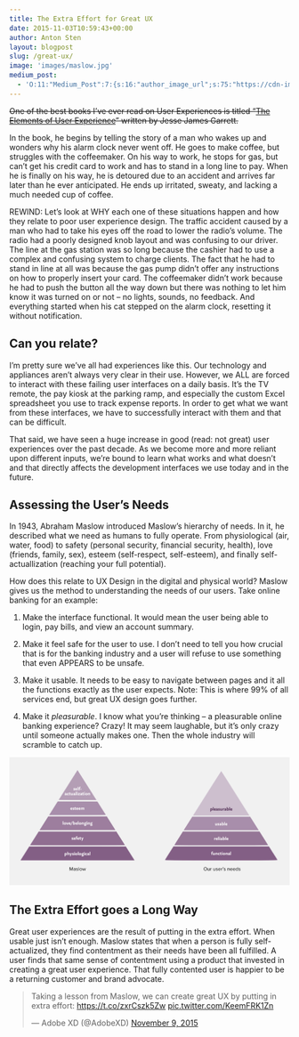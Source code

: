 ```yaml
---
title: The Extra Effort for Great UX
date: 2015-11-03T10:59:43+00:00
author: Anton Sten
layout: blogpost
slug: /great-ux/
image: 'images/maslow.jpg'
medium_post:
  - 'O:11:"Medium_Post":7:{s:16:"author_image_url";s:75:"https://cdn-images-2.medium.com/fit/c/200/200/1*sBkMGX19CG9furNqzt-uBg.jpeg";s:10:"author_url";s:29:"https://medium.com/@antonsten";s:10:"cross_link";s:3:"yes";s:2:"id";s:12:"a4f05333c99a";s:7:"license";s:19:"all-rights-reserved";s:6:"status";s:5:"draft";s:3:"url";s:42:"https://medium.com/@antonsten/a4f05333c99a";}'
---
```

~~One of the best books I’ve ever read on User Experiences is titled “<a href="http://www.jjg.net/elements/" target="_blank">The Elements of User Experience</a>” written by Jesse James Garrett.~~

In the book, he begins by telling the story of a man who wakes up and wonders why his alarm clock never went off. He goes to make coffee, but struggles with the coffeemaker. On his way to work, he stops for gas, but can’t get his credit card to work and has to stand in a long line to pay. When he is finally on his way, he is detoured due to an accident and arrives far later than he ever anticipated. He ends up irritated, sweaty, and lacking a much needed cup of coffee.

REWIND: Let’s look at WHY each one of these situations happen and how they relate to poor user experience design. The traffic accident caused by a man who had to take his eyes off the road to lower the radio’s volume. The radio had a poorly designed knob layout and was confusing to our driver. The line at the gas station was so long because the cashier had to use a complex and confusing system to charge clients. The fact that he had to stand in line at all was because the gas pump didn&#8217;t offer any instructions on how to properly insert your card. The coffeemaker didn’t work because he had to push the button all the way down but there was nothing to let him know it was turned on or not &#8211; no lights, sounds, no feedback. And everything started when his cat stepped on the alarm clock, resetting it without notification.

## Can you relate?

I’m pretty sure we’ve all had experiences like this. Our technology and appliances aren’t always very clear in their use. However, we ALL are forced to interact with these failing user interfaces on a daily basis. It’s the TV remote, the pay kiosk at the parking ramp, and especially the custom Excel spreadsheet you use to track expense reports. In order to get what we want from these interfaces, we have to successfully interact with them and that can be difficult.

That said, we have seen a huge increase in good (read: not great) user experiences over the past decade. As we become more and more reliant upon different inputs, we’re bound to learn what works and what doesn’t and that directly affects the development interfaces we use today and in the future.

## Assessing the User’s Needs

In 1943, Abraham Maslow introduced Maslow’s hierarchy of needs. In it, he described what we need as humans to fully operate. From physiological (air, water, food) to safety (personal security, financial security, health), love (friends, family, sex), esteem (self-respect, self-esteem), and finally self-actuallization (reaching your full potential).

How does this relate to UX Design in the digital and physical world? Maslow gives us the method to understanding the needs of our users. Take online banking for an example:

1. Make the interface functional. It would mean the user being able to login, pay bills, and view an account summary.

2. Make it feel safe for the user to use. I don’t need to tell you how crucial that is for the banking industry and a user will refuse to use something that even APPEARS to be unsafe.

3. Make it usable. It needs to be easy to navigate between pages and it all the functions exactly as the user expects. Note: This is where 99% of all services end, but great UX design goes further.

4. Make it _pleasurable_. I know what you’re thinking &#8211; a pleasurable online banking experience? Crazy! It may seem laughable, but it’s only crazy until someone actually makes one. Then the whole industry will scramble to catch up.

![great ux](/images/maslow.jpg)

## The Extra Effort goes a Long Way

Great user experiences are the result of putting in the extra effort. When usable just isn’t enough. Maslow states that when a person is fully self-actualized, they find contentment as their needs have been all fulfilled. A user finds that same sense of contentment using a product that invested in creating a great user experience. That fully contented user is happier to be a returning customer and brand advocate.

<blockquote class="twitter-tweet" data-width="500">
  <p lang="en" dir="ltr">
    Taking a lesson from Maslow, we can create great UX by putting in extra effort: <a href="https://t.co/zxrCszk5Zw">https://t.co/zxrCszk5Zw</a> <a href="https://t.co/KeemFRK1Zn">pic.twitter.com/KeemFRK1Zn</a>
  </p>

  <p>
    &mdash; Adobe XD (@AdobeXD) <a href="https://twitter.com/AdobeXD/status/663763999465451520">November 9, 2015</a>
  </p>
</blockquote>
